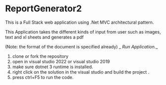 # ReportGenerator2

This is a Full Stack web application using .Net MVC architectural pattern.

This Application takes the different kinds of input from user such as images, text and xl sheets and generates a pdf 

(Note: the format of the document is specified already)
_
_Run Application.__

1. clone or fork the repository
2. open in visual studio 2022 or visual studio 2019
3. make sure dotnet 3 runtime is installed.
4. right click on the solution in the visual studio and build the project .
5. press ctrl+F5 to run the code.
   

